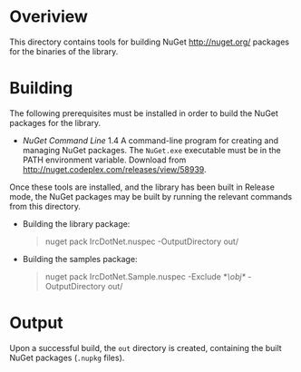 Overiview
=========

This directory contains tools for building NuGet <http://nuget.org/> packages
for the binaries of the library.

Building
========

The following prerequisites must be installed in order to build the NuGet
packages for the library.

 * *NuGet Command Line* 1.4
   A command-line program for creating and managing NuGet packages.
   The `NuGet.exe` executable must be in the PATH environment variable.
   Download from <http://nuget.codeplex.com/releases/view/58939>.

Once these tools are installed, and the library has been built in Release mode,
the NuGet packages may be built by running the relevant commands from this
directory.

 * Building the library package:
   
   > nuget pack IrcDotNet.nuspec -OutputDirectory out/
 
 * Building the samples package:
   
   > nuget pack IrcDotNet.Sample.nuspec -Exclude **\obj\** -OutputDirectory out/

Output
======

Upon a successful build, the `out` directory is created, containing the built
NuGet packages (`.nupkg` files).
